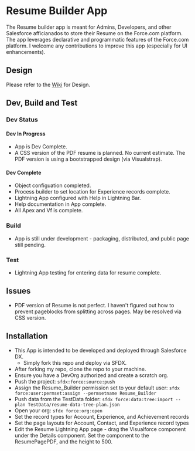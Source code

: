 # Resume Builder App
The Resume builder app is meant for Admins, Developers, and other Salesforce afficianados to store their Resume on the Force.com platform. The app leverages declarative and programmatic features of the Force.com platform. 
I welcome any contributions to improve this app (especially for UI enhancements).

## Design
Please refer to the [Wiki](https://github.com/jacquesgrillotdeveloper/Resume-Builder/wiki) for Design.

## Dev, Build and Test
### Dev Status
#### Dev In Progress
* App is Dev Complete.
* A CSS version of the PDF resume is planned. No current estimate. The PDF version is using a bootstrapped design (via Visualstrap).
#### Dev Complete
* Object configuation completed.
* Process builder to set location for Experience records complete.
* Lightning App configured with Help in Lightning Bar.
* Help documentation in App complete.
* All Apex and Vf is complete.
### Build
* App is still under development - packaging, distributed, and public page still pending.
### Test
* Lightning App testing for entering data for resume complete.
## Issues
* PDF version of Resume is not perfect. I haven't figured out how to prevent pageblocks from splitting across pages. May be resolved via CSS version.
## Installation
* This App is intended to be developed and deployed through Salesforce DX.
    * Simply  fork this repo and deploy via SFDX.
* After forking my repo, clone the repo to your machine.
* Ensure you have a DevOrg authorized and create a scratch org.
* Push the project: 
    `sfdx:force:source:push`
* Assign the Resume_Builder permission set to your default user:
    `sfdx force:user:permset:assign --permsetname Resume_Builder`
* Push data from the TestData folder: 
    `sfdx force:data:tree:import --plan TestData/resume-data-tree-plan.json`
* Open your org: 
    `sfdx force:org:open`
* Set the record types for Account, Experience, and Achievement records
* Set the page layouts for Account, Contact, and Experience record types
* Edit the Resume Lightning App page - drag the Visualforce component under the Details component. Set the component to the ResumePagePDF, and the height to 500. 
